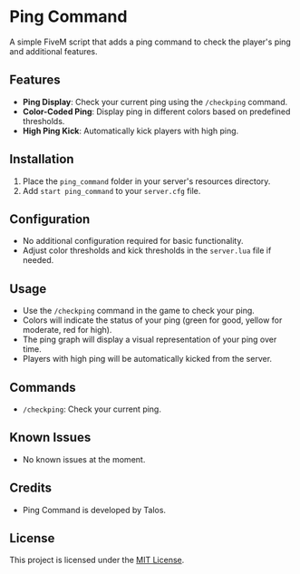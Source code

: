 # Ping Command

A simple FiveM script that adds a ping command to check the player's ping and additional features.

## Features

- **Ping Display**: Check your current ping using the `/checkping` command.
- **Color-Coded Ping**: Display ping in different colors based on predefined thresholds.
- **High Ping Kick**: Automatically kick players with high ping.

## Installation

1. Place the `ping_command` folder in your server's resources directory.
2. Add `start ping_command` to your `server.cfg` file.

## Configuration

- No additional configuration required for basic functionality.
- Adjust color thresholds and kick thresholds in the `server.lua` file if needed.

## Usage

- Use the `/checkping` command in the game to check your ping.
- Colors will indicate the status of your ping (green for good, yellow for moderate, red for high).
- The ping graph will display a visual representation of your ping over time.
- Players with high ping will be automatically kicked from the server.

## Commands

- `/checkping`: Check your current ping.

## Known Issues

- No known issues at the moment.

## Credits

- Ping Command is developed by Talos.

## License

This project is licensed under the [MIT License](LICENSE).


